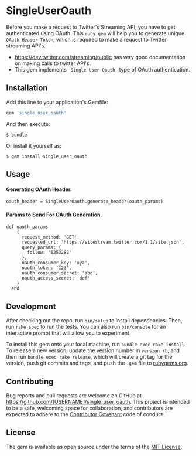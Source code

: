 # SingleUserOauth
Before you make a request to Twitter's Streaming API, you have to get authenticated using OAuth.
This <code>ruby gem</code> will help you to generate unique <code> OAuth Header Token</code>, which is required to make a request to Twitter streaming API's. 

* https://dev.twitter.com/streaming/public has very good documentation on making calls to twitter API's. 
* This gem implements <code> Single User Oauth </code> type of OAuth authentication.

## Installation

Add this line to your application's Gemfile:

```ruby
gem 'single_user_oauth'
```

And then execute:

    $ bundle

Or install it yourself as:

    $ gem install single_user_oauth

## Usage

#### Generating OAuth Header.
`oauth_header = SingleUserOauth.generate_header(oauth_params)`

#### Params to Send For OAuth Generation.
```
def oauth_params
    {
      request_method: 'GET',
      requested_url: 'https://sitestream.twitter.com/1.1/site.json',
      query_params: {
        follow: '6253282'
      },
      oauth_consumer_key: 'xyz',
      oauth_token: '123',
      oauth_consumer_secret: 'abc',
      oauth_access_secret: 'def'
    }
  end
```

## Development

After checking out the repo, run `bin/setup` to install dependencies. Then, run `rake spec` to run the tests. You can also run `bin/console` for an interactive prompt that will allow you to experiment.

To install this gem onto your local machine, run `bundle exec rake install`. To release a new version, update the version number in `version.rb`, and then run `bundle exec rake release`, which will create a git tag for the version, push git commits and tags, and push the `.gem` file to [rubygems.org](https://rubygems.org).

## Contributing

Bug reports and pull requests are welcome on GitHub at https://github.com/[USERNAME]/single_user_oauth. This project is intended to be a safe, welcoming space for collaboration, and contributors are expected to adhere to the [Contributor Covenant](http://contributor-covenant.org) code of conduct.


## License

The gem is available as open source under the terms of the [MIT License](http://opensource.org/licenses/MIT).

